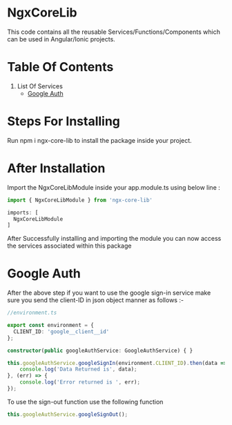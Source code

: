 # NgxCoreLib

This code contains all the reusable Services/Functions/Components which can be used in Angular/Ionic projects.

# Table Of Contents

1.   List Of Services
      - [Google Auth](https://www.npmjs.com/package/ngx-core-lib#google-auth)

# Steps For Installing 

Run npm i ngx-core-lib to install the package inside your project.

# After Installation

Import the NgxCoreLibModule inside your app.module.ts using below line :

```typescript
import { NgxCoreLibModule } from 'ngx-core-lib'

imports: [
  NgxCoreLibModule
]
```

After Successfully installing and importing the module you can now access the services associated within this package

# Google Auth

After the above step if you want to use the google sign-in service make sure you send the client-ID in json object manner as follows :- 

```typescript
//environment.ts

export const environment = {
  CLIENT_ID: 'google__client__id'
};

constructor(public googleAuthService: GoogleAuthService) { }

this.googleAuthService.googleSignIn(environment.CLIENT_ID).then(data => {
    console.log('Data Returned is', data);
}, (err) => {
    console.log('Error returned is ', err);
});
```

To use the sign-out function use the following function

```typescript
this.googleAuthService.googleSignOut();
```